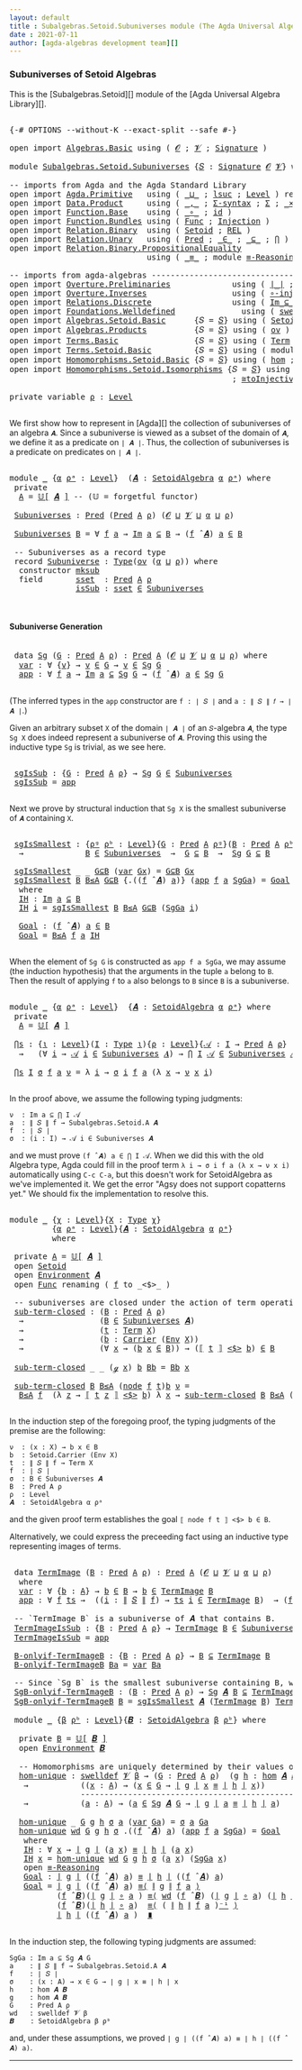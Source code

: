 ```yaml
---
layout: default
title : Subalgebras.Setoid.Subuniverses module (The Agda Universal Algebra Library)
date : 2021-07-11
author: [agda-algebras development team][]
---
```


### Subuniverses of Setoid Algebras

This is the [Subalgebras.Setoid][] module of the [Agda Universal Algebra Library][].

<pre class="Agda">

<a id="308" class="Symbol">{-#</a> <a id="312" class="Keyword">OPTIONS</a> <a id="320" class="Pragma">--without-K</a> <a id="332" class="Pragma">--exact-split</a> <a id="346" class="Pragma">--safe</a> <a id="353" class="Symbol">#-}</a>

<a id="358" class="Keyword">open</a> <a id="363" class="Keyword">import</a> <a id="370" href="Algebras.Basic.html" class="Module">Algebras.Basic</a> <a id="385" class="Keyword">using</a> <a id="391" class="Symbol">(</a> <a id="393" href="Algebras.Basic.html#1210" class="Generalizable">𝓞</a> <a id="395" class="Symbol">;</a> <a id="397" href="Algebras.Basic.html#1212" class="Generalizable">𝓥</a> <a id="399" class="Symbol">;</a> <a id="401" href="Algebras.Basic.html#3576" class="Function">Signature</a> <a id="411" class="Symbol">)</a>

<a id="414" class="Keyword">module</a> <a id="421" href="Subalgebras.Setoid.Subuniverses.html" class="Module">Subalgebras.Setoid.Subuniverses</a> <a id="453" class="Symbol">{</a><a id="454" href="Subalgebras.Setoid.Subuniverses.html#454" class="Bound">𝑆</a> <a id="456" class="Symbol">:</a> <a id="458" href="Algebras.Basic.html#3576" class="Function">Signature</a> <a id="468" href="Algebras.Basic.html#1210" class="Generalizable">𝓞</a> <a id="470" href="Algebras.Basic.html#1212" class="Generalizable">𝓥</a><a id="471" class="Symbol">}</a> <a id="473" class="Keyword">where</a>

<a id="480" class="Comment">-- imports from Agda and the Agda Standard Library</a>
<a id="531" class="Keyword">open</a> <a id="536" class="Keyword">import</a> <a id="543" href="Agda.Primitive.html" class="Module">Agda.Primitive</a>   <a id="560" class="Keyword">using</a> <a id="566" class="Symbol">(</a> <a id="568" href="Agda.Primitive.html#810" class="Primitive Operator">_⊔_</a> <a id="572" class="Symbol">;</a> <a id="574" href="Agda.Primitive.html#780" class="Primitive">lsuc</a> <a id="579" class="Symbol">;</a> <a id="581" href="Agda.Primitive.html#597" class="Postulate">Level</a> <a id="587" class="Symbol">)</a> <a id="589" class="Keyword">renaming</a> <a id="598" class="Symbol">(</a> <a id="600" href="Agda.Primitive.html#326" class="Primitive">Set</a> <a id="604" class="Symbol">to</a> <a id="607" class="Primitive">Type</a> <a id="612" class="Symbol">)</a>
<a id="614" class="Keyword">open</a> <a id="619" class="Keyword">import</a> <a id="626" href="Data.Product.html" class="Module">Data.Product</a>     <a id="643" class="Keyword">using</a> <a id="649" class="Symbol">(</a> <a id="651" href="Agda.Builtin.Sigma.html#236" class="InductiveConstructor Operator">_,_</a> <a id="655" class="Symbol">;</a> <a id="657" href="Data.Product.html#916" class="Function">Σ-syntax</a> <a id="666" class="Symbol">;</a> <a id="668" href="Agda.Builtin.Sigma.html#166" class="Record">Σ</a> <a id="670" class="Symbol">;</a> <a id="672" href="Data.Product.html#1167" class="Function Operator">_×_</a> <a id="676" class="Symbol">)</a>
<a id="678" class="Keyword">open</a> <a id="683" class="Keyword">import</a> <a id="690" href="Function.Base.html" class="Module">Function.Base</a>    <a id="707" class="Keyword">using</a> <a id="713" class="Symbol">(</a> <a id="715" href="Function.Base.html#1031" class="Function Operator">_∘_</a> <a id="719" class="Symbol">;</a> <a id="721" href="Function.Base.html#615" class="Function">id</a> <a id="724" class="Symbol">)</a>
<a id="726" class="Keyword">open</a> <a id="731" class="Keyword">import</a> <a id="738" href="Function.Bundles.html" class="Module">Function.Bundles</a> <a id="755" class="Keyword">using</a> <a id="761" class="Symbol">(</a> <a id="763" href="Function.Bundles.html#1868" class="Record">Func</a> <a id="768" class="Symbol">;</a> <a id="770" href="Function.Bundles.html#2240" class="Record">Injection</a> <a id="780" class="Symbol">)</a>
<a id="782" class="Keyword">open</a> <a id="787" class="Keyword">import</a> <a id="794" href="Relation.Binary.html" class="Module">Relation.Binary</a>  <a id="811" class="Keyword">using</a> <a id="817" class="Symbol">(</a> <a id="819" href="Relation.Binary.Bundles.html#1009" class="Record">Setoid</a> <a id="826" class="Symbol">;</a> <a id="828" href="Relation.Binary.Core.html#766" class="Function">REL</a> <a id="832" class="Symbol">)</a>
<a id="834" class="Keyword">open</a> <a id="839" class="Keyword">import</a> <a id="846" href="Relation.Unary.html" class="Module">Relation.Unary</a>   <a id="863" class="Keyword">using</a> <a id="869" class="Symbol">(</a> <a id="871" href="Relation.Unary.html#1101" class="Function">Pred</a> <a id="876" class="Symbol">;</a> <a id="878" href="Relation.Unary.html#1523" class="Function Operator">_∈_</a> <a id="882" class="Symbol">;</a> <a id="884" href="Relation.Unary.html#1742" class="Function Operator">_⊆_</a> <a id="888" class="Symbol">;</a> <a id="890" href="Relation.Unary.html#4741" class="Function">⋂</a> <a id="892" class="Symbol">)</a>
<a id="894" class="Keyword">open</a> <a id="899" class="Keyword">import</a> <a id="906" href="Relation.Binary.PropositionalEquality.html" class="Module">Relation.Binary.PropositionalEquality</a>
                             <a id="973" class="Keyword">using</a> <a id="979" class="Symbol">(</a> <a id="981" href="Agda.Builtin.Equality.html#151" class="Datatype Operator">_≡_</a> <a id="985" class="Symbol">;</a> <a id="987" class="Keyword">module</a> <a id="994" href="Relation.Binary.PropositionalEquality.Core.html#2708" class="Module">≡-Reasoning</a> <a id="1006" class="Symbol">)</a>

<a id="1009" class="Comment">-- imports from agda-algebras ------------------------------------------------------</a>
<a id="1094" class="Keyword">open</a> <a id="1099" class="Keyword">import</a> <a id="1106" href="Overture.Preliminaries.html" class="Module">Overture.Preliminaries</a>             <a id="1141" class="Keyword">using</a> <a id="1147" class="Symbol">(</a> <a id="1149" href="Overture.Preliminaries.html#4155" class="Function Operator">∣_∣</a> <a id="1153" class="Symbol">;</a> <a id="1155" href="Overture.Preliminaries.html#4193" class="Function Operator">∥_∥</a> <a id="1159" class="Symbol">;</a> <a id="1161" href="Overture.Preliminaries.html#4859" class="Function Operator">_⁻¹</a> <a id="1165" class="Symbol">)</a>
<a id="1167" class="Keyword">open</a> <a id="1172" class="Keyword">import</a> <a id="1179" href="Overture.Inverses.html" class="Module">Overture.Inverses</a>                  <a id="1214" class="Keyword">using</a> <a id="1220" class="Symbol">(</a> <a id="1222" href="Overture.Inverses.html#2677" class="Function">∘-injective</a> <a id="1234" class="Symbol">;</a> <a id="1236" href="Overture.Inverses.html#2331" class="Function">IsInjective</a> <a id="1248" class="Symbol">;</a> <a id="1250" href="Overture.Inverses.html#2604" class="Function">id-is-injective</a> <a id="1266" class="Symbol">)</a>
<a id="1268" class="Keyword">open</a> <a id="1273" class="Keyword">import</a> <a id="1280" href="Relations.Discrete.html" class="Module">Relations.Discrete</a>                 <a id="1315" class="Keyword">using</a> <a id="1321" class="Symbol">(</a> <a id="1323" href="Relations.Discrete.html#1875" class="Function Operator">Im_⊆_</a> <a id="1329" class="Symbol">)</a>
<a id="1331" class="Keyword">open</a> <a id="1336" class="Keyword">import</a> <a id="1343" href="Foundations.Welldefined.html" class="Module">Foundations.Welldefined</a>              <a id="1380" class="Keyword">using</a> <a id="1386" class="Symbol">(</a> <a id="1388" href="Foundations.Welldefined.html#2817" class="Function">swelldef</a> <a id="1397" class="Symbol">)</a>
<a id="1399" class="Keyword">open</a> <a id="1404" class="Keyword">import</a> <a id="1411" href="Algebras.Setoid.Basic.html" class="Module">Algebras.Setoid.Basic</a>      <a id="1438" class="Symbol">{</a><a id="1439" class="Argument">𝑆</a> <a id="1441" class="Symbol">=</a> <a id="1443" href="Subalgebras.Setoid.Subuniverses.html#454" class="Bound">𝑆</a><a id="1444" class="Symbol">}</a> <a id="1446" class="Keyword">using</a> <a id="1452" class="Symbol">(</a> <a id="1454" href="Algebras.Setoid.Basic.html#3113" class="Record">SetoidAlgebra</a> <a id="1468" class="Symbol">;</a> <a id="1470" href="Algebras.Setoid.Basic.html#3525" class="Function Operator">𝕌[_]</a> <a id="1475" class="Symbol">;</a> <a id="1477" href="Algebras.Setoid.Basic.html#4158" class="Function Operator">_̂_</a> <a id="1481" class="Symbol">;</a> <a id="1483" href="Algebras.Setoid.Basic.html#4353" class="Function">Lift-SetoidAlg</a> <a id="1498" class="Symbol">)</a>
<a id="1500" class="Keyword">open</a> <a id="1505" class="Keyword">import</a> <a id="1512" href="Algebras.Products.html" class="Module">Algebras.Products</a>          <a id="1539" class="Symbol">{</a><a id="1540" class="Argument">𝑆</a> <a id="1542" class="Symbol">=</a> <a id="1544" href="Subalgebras.Setoid.Subuniverses.html#454" class="Bound">𝑆</a><a id="1545" class="Symbol">}</a> <a id="1547" class="Keyword">using</a> <a id="1553" class="Symbol">(</a> <a id="1555" href="Algebras.Products.html#2950" class="Function">ov</a> <a id="1558" class="Symbol">)</a>
<a id="1560" class="Keyword">open</a> <a id="1565" class="Keyword">import</a> <a id="1572" href="Terms.Basic.html" class="Module">Terms.Basic</a>                <a id="1599" class="Symbol">{</a><a id="1600" class="Argument">𝑆</a> <a id="1602" class="Symbol">=</a> <a id="1604" href="Subalgebras.Setoid.Subuniverses.html#454" class="Bound">𝑆</a><a id="1605" class="Symbol">}</a> <a id="1607" class="Keyword">using</a> <a id="1613" class="Symbol">(</a> <a id="1615" href="Terms.Basic.html#1823" class="Datatype">Term</a> <a id="1620" class="Symbol">;</a> <a id="1622" href="Terms.Basic.html#1864" class="InductiveConstructor">ℊ</a> <a id="1624" class="Symbol">;</a> <a id="1626" href="Terms.Basic.html#1906" class="InductiveConstructor">node</a> <a id="1631" class="Symbol">)</a>
<a id="1633" class="Keyword">open</a> <a id="1638" class="Keyword">import</a> <a id="1645" href="Terms.Setoid.Basic.html" class="Module">Terms.Setoid.Basic</a>         <a id="1672" class="Symbol">{</a><a id="1673" class="Argument">𝑆</a> <a id="1675" class="Symbol">=</a> <a id="1677" href="Subalgebras.Setoid.Subuniverses.html#454" class="Bound">𝑆</a><a id="1678" class="Symbol">}</a> <a id="1680" class="Keyword">using</a> <a id="1686" class="Symbol">(</a> <a id="1688" class="Keyword">module</a> <a id="1695" href="Terms.Setoid.Basic.html#4304" class="Module">Environment</a> <a id="1707" class="Symbol">)</a>
<a id="1709" class="Keyword">open</a> <a id="1714" class="Keyword">import</a> <a id="1721" href="Homomorphisms.Setoid.Basic.html" class="Module">Homomorphisms.Setoid.Basic</a> <a id="1748" class="Symbol">{</a><a id="1749" class="Argument">𝑆</a> <a id="1751" class="Symbol">=</a> <a id="1753" href="Subalgebras.Setoid.Subuniverses.html#454" class="Bound">𝑆</a><a id="1754" class="Symbol">}</a> <a id="1756" class="Keyword">using</a> <a id="1762" class="Symbol">(</a> <a id="1764" href="Homomorphisms.Setoid.Basic.html#2301" class="Function">hom</a> <a id="1768" class="Symbol">;</a> <a id="1770" href="Homomorphisms.Setoid.Basic.html#3033" class="Function">∘-hom</a> <a id="1776" class="Symbol">)</a>
<a id="1778" class="Keyword">open</a> <a id="1783" class="Keyword">import</a> <a id="1790" href="Homomorphisms.Setoid.Isomorphisms.html" class="Module">Homomorphisms.Setoid.Isomorphisms</a> <a id="1824" class="Symbol">{</a><a id="1825" class="Argument">𝑆</a> <a id="1827" class="Symbol">=</a> <a id="1829" href="Subalgebras.Setoid.Subuniverses.html#454" class="Bound">𝑆</a><a id="1830" class="Symbol">}</a> <a id="1832" class="Keyword">using</a> <a id="1838" class="Symbol">(</a> <a id="1840" href="Homomorphisms.Setoid.Isomorphisms.html#2520" class="Record Operator">_≅_</a> <a id="1844" class="Symbol">;</a>  <a id="1847" href="Homomorphisms.Setoid.Isomorphisms.html#3078" class="Function">≅-sym</a> <a id="1853" class="Symbol">;</a> <a id="1855" href="Homomorphisms.Setoid.Isomorphisms.html#2980" class="Function">≅-refl</a> <a id="1862" class="Symbol">;</a> <a id="1864" href="Homomorphisms.Setoid.Isomorphisms.html#3173" class="Function">≅-trans</a> <a id="1872" class="Symbol">;</a> <a id="1874" href="Homomorphisms.Setoid.Isomorphisms.html#4533" class="Function">Lift-≅</a>
                                               <a id="1928" class="Symbol">;</a> <a id="1930" href="Homomorphisms.Setoid.Isomorphisms.html#3641" class="Function">≅toInjective</a> <a id="1943" class="Symbol">;</a> <a id="1945" href="Homomorphisms.Setoid.Isomorphisms.html#3968" class="Function">≅fromInjective</a> <a id="1960" class="Symbol">)</a>

<a id="1963" class="Keyword">private</a> <a id="1971" class="Keyword">variable</a> <a id="1980" href="Subalgebras.Setoid.Subuniverses.html#1980" class="Generalizable">ρ</a> <a id="1982" class="Symbol">:</a> <a id="1984" href="Agda.Primitive.html#597" class="Postulate">Level</a>

</pre>

We first show how to represent in [Agda][] the collection of subuniverses of an algebra `𝑨`.  Since a subuniverse is viewed as a subset of the domain of `𝑨`, we define it as a predicate on `∣ 𝑨 ∣`.  Thus, the collection of subuniverses is a predicate on predicates on `∣ 𝑨 ∣`.

<pre class="Agda">

<a id="2295" class="Keyword">module</a> <a id="2302" href="Subalgebras.Setoid.Subuniverses.html#2302" class="Module">_</a> <a id="2304" class="Symbol">{</a><a id="2305" href="Subalgebras.Setoid.Subuniverses.html#2305" class="Bound">α</a> <a id="2307" href="Subalgebras.Setoid.Subuniverses.html#2307" class="Bound">ρᵃ</a> <a id="2310" class="Symbol">:</a> <a id="2312" href="Agda.Primitive.html#597" class="Postulate">Level</a><a id="2317" class="Symbol">}</a>  <a id="2320" class="Symbol">(</a><a id="2321" href="Subalgebras.Setoid.Subuniverses.html#2321" class="Bound">𝑨</a> <a id="2323" class="Symbol">:</a> <a id="2325" href="Algebras.Setoid.Basic.html#3113" class="Record">SetoidAlgebra</a> <a id="2339" href="Subalgebras.Setoid.Subuniverses.html#2305" class="Bound">α</a> <a id="2341" href="Subalgebras.Setoid.Subuniverses.html#2307" class="Bound">ρᵃ</a><a id="2343" class="Symbol">)</a> <a id="2345" class="Keyword">where</a>
 <a id="2352" class="Keyword">private</a>
  <a id="2362" href="Subalgebras.Setoid.Subuniverses.html#2362" class="Function">A</a> <a id="2364" class="Symbol">=</a> <a id="2366" href="Algebras.Setoid.Basic.html#3525" class="Function Operator">𝕌[</a> <a id="2369" href="Subalgebras.Setoid.Subuniverses.html#2321" class="Bound">𝑨</a> <a id="2371" href="Algebras.Setoid.Basic.html#3525" class="Function Operator">]</a> <a id="2373" class="Comment">-- (𝕌 = forgetful functor)</a>

 <a id="2402" href="Subalgebras.Setoid.Subuniverses.html#2402" class="Function">Subuniverses</a> <a id="2415" class="Symbol">:</a> <a id="2417" href="Relation.Unary.html#1101" class="Function">Pred</a> <a id="2422" class="Symbol">(</a><a id="2423" href="Relation.Unary.html#1101" class="Function">Pred</a> <a id="2428" href="Subalgebras.Setoid.Subuniverses.html#2362" class="Function">A</a> <a id="2430" href="Subalgebras.Setoid.Subuniverses.html#1980" class="Generalizable">ρ</a><a id="2431" class="Symbol">)</a> <a id="2433" class="Symbol">(</a><a id="2434" href="Subalgebras.Setoid.Subuniverses.html#468" class="Bound">𝓞</a> <a id="2436" href="Agda.Primitive.html#810" class="Primitive Operator">⊔</a> <a id="2438" href="Subalgebras.Setoid.Subuniverses.html#470" class="Bound">𝓥</a> <a id="2440" href="Agda.Primitive.html#810" class="Primitive Operator">⊔</a> <a id="2442" href="Subalgebras.Setoid.Subuniverses.html#2305" class="Bound">α</a> <a id="2444" href="Agda.Primitive.html#810" class="Primitive Operator">⊔</a> <a id="2446" href="Subalgebras.Setoid.Subuniverses.html#1980" class="Generalizable">ρ</a><a id="2447" class="Symbol">)</a>

 <a id="2451" href="Subalgebras.Setoid.Subuniverses.html#2402" class="Function">Subuniverses</a> <a id="2464" href="Subalgebras.Setoid.Subuniverses.html#2464" class="Bound">B</a> <a id="2466" class="Symbol">=</a> <a id="2468" class="Symbol">∀</a> <a id="2470" href="Subalgebras.Setoid.Subuniverses.html#2470" class="Bound">f</a> <a id="2472" href="Subalgebras.Setoid.Subuniverses.html#2472" class="Bound">a</a> <a id="2474" class="Symbol">→</a> <a id="2476" href="Relations.Discrete.html#1875" class="Function Operator">Im</a> <a id="2479" href="Subalgebras.Setoid.Subuniverses.html#2472" class="Bound">a</a> <a id="2481" href="Relations.Discrete.html#1875" class="Function Operator">⊆</a> <a id="2483" href="Subalgebras.Setoid.Subuniverses.html#2464" class="Bound">B</a> <a id="2485" class="Symbol">→</a> <a id="2487" class="Symbol">(</a><a id="2488" href="Subalgebras.Setoid.Subuniverses.html#2470" class="Bound">f</a> <a id="2490" href="Algebras.Setoid.Basic.html#4158" class="Function Operator">̂</a> <a id="2492" href="Subalgebras.Setoid.Subuniverses.html#2321" class="Bound">𝑨</a><a id="2493" class="Symbol">)</a> <a id="2495" href="Subalgebras.Setoid.Subuniverses.html#2472" class="Bound">a</a> <a id="2497" href="Relation.Unary.html#1523" class="Function Operator">∈</a> <a id="2499" href="Subalgebras.Setoid.Subuniverses.html#2464" class="Bound">B</a>

 <a id="2503" class="Comment">-- Subuniverses as a record type</a>
 <a id="2537" class="Keyword">record</a> <a id="2544" href="Subalgebras.Setoid.Subuniverses.html#2544" class="Record">Subuniverse</a> <a id="2556" class="Symbol">:</a> <a id="2558" href="Subalgebras.Setoid.Subuniverses.html#607" class="Primitive">Type</a><a id="2562" class="Symbol">(</a><a id="2563" href="Algebras.Products.html#2950" class="Function">ov</a> <a id="2566" class="Symbol">(</a><a id="2567" href="Subalgebras.Setoid.Subuniverses.html#2305" class="Bound">α</a> <a id="2569" href="Agda.Primitive.html#810" class="Primitive Operator">⊔</a> <a id="2571" href="Subalgebras.Setoid.Subuniverses.html#2571" class="Bound">ρ</a><a id="2572" class="Symbol">))</a> <a id="2575" class="Keyword">where</a>
  <a id="2583" class="Keyword">constructor</a> <a id="2595" href="Subalgebras.Setoid.Subuniverses.html#2595" class="InductiveConstructor">mksub</a>
  <a id="2603" class="Keyword">field</a>       <a id="2615" href="Subalgebras.Setoid.Subuniverses.html#2615" class="Field">sset</a>  <a id="2621" class="Symbol">:</a> <a id="2623" href="Relation.Unary.html#1101" class="Function">Pred</a> <a id="2628" href="Subalgebras.Setoid.Subuniverses.html#2362" class="Function">A</a> <a id="2630" href="Subalgebras.Setoid.Subuniverses.html#2571" class="Bound">ρ</a>
              <a id="2646" href="Subalgebras.Setoid.Subuniverses.html#2646" class="Field">isSub</a> <a id="2652" class="Symbol">:</a> <a id="2654" href="Subalgebras.Setoid.Subuniverses.html#2615" class="Field">sset</a> <a id="2659" href="Relation.Unary.html#1523" class="Function Operator">∈</a> <a id="2661" href="Subalgebras.Setoid.Subuniverses.html#2402" class="Function">Subuniverses</a>


</pre>

#### Subuniverse Generation

<pre class="Agda">

 <a id="2732" class="Keyword">data</a> <a id="2737" href="Subalgebras.Setoid.Subuniverses.html#2737" class="Datatype">Sg</a> <a id="2740" class="Symbol">(</a><a id="2741" href="Subalgebras.Setoid.Subuniverses.html#2741" class="Bound">G</a> <a id="2743" class="Symbol">:</a> <a id="2745" href="Relation.Unary.html#1101" class="Function">Pred</a> <a id="2750" href="Subalgebras.Setoid.Subuniverses.html#2362" class="Function">A</a> <a id="2752" href="Subalgebras.Setoid.Subuniverses.html#1980" class="Generalizable">ρ</a><a id="2753" class="Symbol">)</a> <a id="2755" class="Symbol">:</a> <a id="2757" href="Relation.Unary.html#1101" class="Function">Pred</a> <a id="2762" href="Subalgebras.Setoid.Subuniverses.html#2362" class="Function">A</a> <a id="2764" class="Symbol">(</a><a id="2765" href="Subalgebras.Setoid.Subuniverses.html#468" class="Bound">𝓞</a> <a id="2767" href="Agda.Primitive.html#810" class="Primitive Operator">⊔</a> <a id="2769" href="Subalgebras.Setoid.Subuniverses.html#470" class="Bound">𝓥</a> <a id="2771" href="Agda.Primitive.html#810" class="Primitive Operator">⊔</a> <a id="2773" href="Subalgebras.Setoid.Subuniverses.html#2305" class="Bound">α</a> <a id="2775" href="Agda.Primitive.html#810" class="Primitive Operator">⊔</a> <a id="2777" href="Subalgebras.Setoid.Subuniverses.html#2752" class="Bound">ρ</a><a id="2778" class="Symbol">)</a> <a id="2780" class="Keyword">where</a>
  <a id="2788" href="Subalgebras.Setoid.Subuniverses.html#2788" class="InductiveConstructor">var</a> <a id="2792" class="Symbol">:</a> <a id="2794" class="Symbol">∀</a> <a id="2796" class="Symbol">{</a><a id="2797" href="Subalgebras.Setoid.Subuniverses.html#2797" class="Bound">v</a><a id="2798" class="Symbol">}</a> <a id="2800" class="Symbol">→</a> <a id="2802" href="Subalgebras.Setoid.Subuniverses.html#2797" class="Bound">v</a> <a id="2804" href="Relation.Unary.html#1523" class="Function Operator">∈</a> <a id="2806" href="Subalgebras.Setoid.Subuniverses.html#2741" class="Bound">G</a> <a id="2808" class="Symbol">→</a> <a id="2810" href="Subalgebras.Setoid.Subuniverses.html#2797" class="Bound">v</a> <a id="2812" href="Relation.Unary.html#1523" class="Function Operator">∈</a> <a id="2814" href="Subalgebras.Setoid.Subuniverses.html#2737" class="Datatype">Sg</a> <a id="2817" href="Subalgebras.Setoid.Subuniverses.html#2741" class="Bound">G</a>
  <a id="2821" href="Subalgebras.Setoid.Subuniverses.html#2821" class="InductiveConstructor">app</a> <a id="2825" class="Symbol">:</a> <a id="2827" class="Symbol">∀</a> <a id="2829" href="Subalgebras.Setoid.Subuniverses.html#2829" class="Bound">f</a> <a id="2831" href="Subalgebras.Setoid.Subuniverses.html#2831" class="Bound">a</a> <a id="2833" class="Symbol">→</a> <a id="2835" href="Relations.Discrete.html#1875" class="Function Operator">Im</a> <a id="2838" href="Subalgebras.Setoid.Subuniverses.html#2831" class="Bound">a</a> <a id="2840" href="Relations.Discrete.html#1875" class="Function Operator">⊆</a> <a id="2842" href="Subalgebras.Setoid.Subuniverses.html#2737" class="Datatype">Sg</a> <a id="2845" href="Subalgebras.Setoid.Subuniverses.html#2741" class="Bound">G</a> <a id="2847" class="Symbol">→</a> <a id="2849" class="Symbol">(</a><a id="2850" href="Subalgebras.Setoid.Subuniverses.html#2829" class="Bound">f</a> <a id="2852" href="Algebras.Setoid.Basic.html#4158" class="Function Operator">̂</a> <a id="2854" href="Subalgebras.Setoid.Subuniverses.html#2321" class="Bound">𝑨</a><a id="2855" class="Symbol">)</a> <a id="2857" href="Subalgebras.Setoid.Subuniverses.html#2831" class="Bound">a</a> <a id="2859" href="Relation.Unary.html#1523" class="Function Operator">∈</a> <a id="2861" href="Subalgebras.Setoid.Subuniverses.html#2737" class="Datatype">Sg</a> <a id="2864" href="Subalgebras.Setoid.Subuniverses.html#2741" class="Bound">G</a>

</pre>

(The inferred types in the `app` constructor are `f : ∣ 𝑆 ∣` and `a : ∥ 𝑆 ∥ 𝑓 → ∣ 𝑨 ∣`.)

Given an arbitrary subset `X` of the domain `∣ 𝑨 ∣` of an `𝑆`-algebra `𝑨`, the type `Sg X` does indeed represent a subuniverse of `𝑨`. Proving this using the inductive type `Sg` is trivial, as we see here.

<pre class="Agda">

 <a id="3191" href="Subalgebras.Setoid.Subuniverses.html#3191" class="Function">sgIsSub</a> <a id="3199" class="Symbol">:</a> <a id="3201" class="Symbol">{</a><a id="3202" href="Subalgebras.Setoid.Subuniverses.html#3202" class="Bound">G</a> <a id="3204" class="Symbol">:</a> <a id="3206" href="Relation.Unary.html#1101" class="Function">Pred</a> <a id="3211" href="Subalgebras.Setoid.Subuniverses.html#2362" class="Function">A</a> <a id="3213" href="Subalgebras.Setoid.Subuniverses.html#1980" class="Generalizable">ρ</a><a id="3214" class="Symbol">}</a> <a id="3216" class="Symbol">→</a> <a id="3218" href="Subalgebras.Setoid.Subuniverses.html#2737" class="Datatype">Sg</a> <a id="3221" href="Subalgebras.Setoid.Subuniverses.html#3202" class="Bound">G</a> <a id="3223" href="Relation.Unary.html#1523" class="Function Operator">∈</a> <a id="3225" href="Subalgebras.Setoid.Subuniverses.html#2402" class="Function">Subuniverses</a>
 <a id="3239" href="Subalgebras.Setoid.Subuniverses.html#3191" class="Function">sgIsSub</a> <a id="3247" class="Symbol">=</a> <a id="3249" href="Subalgebras.Setoid.Subuniverses.html#2821" class="InductiveConstructor">app</a>

</pre>

Next we prove by structural induction that `Sg X` is the smallest subuniverse of `𝑨` containing `X`.

<pre class="Agda">

 <a id="3383" href="Subalgebras.Setoid.Subuniverses.html#3383" class="Function">sgIsSmallest</a> <a id="3396" class="Symbol">:</a> <a id="3398" class="Symbol">{</a><a id="3399" href="Subalgebras.Setoid.Subuniverses.html#3399" class="Bound">ρᵍ</a> <a id="3402" href="Subalgebras.Setoid.Subuniverses.html#3402" class="Bound">ρᵇ</a> <a id="3405" class="Symbol">:</a> <a id="3407" href="Agda.Primitive.html#597" class="Postulate">Level</a><a id="3412" class="Symbol">}{</a><a id="3414" href="Subalgebras.Setoid.Subuniverses.html#3414" class="Bound">G</a> <a id="3416" class="Symbol">:</a> <a id="3418" href="Relation.Unary.html#1101" class="Function">Pred</a> <a id="3423" href="Subalgebras.Setoid.Subuniverses.html#2362" class="Function">A</a> <a id="3425" href="Subalgebras.Setoid.Subuniverses.html#3399" class="Bound">ρᵍ</a><a id="3427" class="Symbol">}(</a><a id="3429" href="Subalgebras.Setoid.Subuniverses.html#3429" class="Bound">B</a> <a id="3431" class="Symbol">:</a> <a id="3433" href="Relation.Unary.html#1101" class="Function">Pred</a> <a id="3438" href="Subalgebras.Setoid.Subuniverses.html#2362" class="Function">A</a> <a id="3440" href="Subalgebras.Setoid.Subuniverses.html#3402" class="Bound">ρᵇ</a><a id="3442" class="Symbol">)</a>
  <a id="3446" class="Symbol">→</a>             <a id="3460" href="Subalgebras.Setoid.Subuniverses.html#3429" class="Bound">B</a> <a id="3462" href="Relation.Unary.html#1523" class="Function Operator">∈</a> <a id="3464" href="Subalgebras.Setoid.Subuniverses.html#2402" class="Function">Subuniverses</a>  <a id="3478" class="Symbol">→</a>  <a id="3481" href="Subalgebras.Setoid.Subuniverses.html#3414" class="Bound">G</a> <a id="3483" href="Relation.Unary.html#1742" class="Function Operator">⊆</a> <a id="3485" href="Subalgebras.Setoid.Subuniverses.html#3429" class="Bound">B</a>  <a id="3488" class="Symbol">→</a>  <a id="3491" href="Subalgebras.Setoid.Subuniverses.html#2737" class="Datatype">Sg</a> <a id="3494" href="Subalgebras.Setoid.Subuniverses.html#3414" class="Bound">G</a> <a id="3496" href="Relation.Unary.html#1742" class="Function Operator">⊆</a> <a id="3498" href="Subalgebras.Setoid.Subuniverses.html#3429" class="Bound">B</a>

 <a id="3502" href="Subalgebras.Setoid.Subuniverses.html#3383" class="Function">sgIsSmallest</a> <a id="3515" class="Symbol">_</a> <a id="3517" class="Symbol">_</a> <a id="3519" href="Subalgebras.Setoid.Subuniverses.html#3519" class="Bound">G⊆B</a> <a id="3523" class="Symbol">(</a><a id="3524" href="Subalgebras.Setoid.Subuniverses.html#2788" class="InductiveConstructor">var</a> <a id="3528" href="Subalgebras.Setoid.Subuniverses.html#3528" class="Bound">Gx</a><a id="3530" class="Symbol">)</a> <a id="3532" class="Symbol">=</a> <a id="3534" href="Subalgebras.Setoid.Subuniverses.html#3519" class="Bound">G⊆B</a> <a id="3538" href="Subalgebras.Setoid.Subuniverses.html#3528" class="Bound">Gx</a>
 <a id="3542" href="Subalgebras.Setoid.Subuniverses.html#3383" class="Function">sgIsSmallest</a> <a id="3555" href="Subalgebras.Setoid.Subuniverses.html#3555" class="Bound">B</a> <a id="3557" href="Subalgebras.Setoid.Subuniverses.html#3557" class="Bound">B≤A</a> <a id="3561" href="Subalgebras.Setoid.Subuniverses.html#3561" class="Bound">G⊆B</a> <a id="3565" class="Symbol">{</a><a id="3566" class="DottedPattern Symbol">.((</a><a id="3569" href="Subalgebras.Setoid.Subuniverses.html#3585" class="DottedPattern Bound">f</a> <a id="3571" href="Algebras.Setoid.Basic.html#4158" class="DottedPattern Function Operator">̂</a> <a id="3573" href="Subalgebras.Setoid.Subuniverses.html#2321" class="DottedPattern Bound">𝑨</a><a id="3574" class="DottedPattern Symbol">)</a> <a id="3576" href="Subalgebras.Setoid.Subuniverses.html#3587" class="DottedPattern Bound">a</a><a id="3577" class="DottedPattern Symbol">)</a><a id="3578" class="Symbol">}</a> <a id="3580" class="Symbol">(</a><a id="3581" href="Subalgebras.Setoid.Subuniverses.html#2821" class="InductiveConstructor">app</a> <a id="3585" href="Subalgebras.Setoid.Subuniverses.html#3585" class="Bound">f</a> <a id="3587" href="Subalgebras.Setoid.Subuniverses.html#3587" class="Bound">a</a> <a id="3589" href="Subalgebras.Setoid.Subuniverses.html#3589" class="Bound">SgGa</a><a id="3593" class="Symbol">)</a> <a id="3595" class="Symbol">=</a> <a id="3597" href="Subalgebras.Setoid.Subuniverses.html#3670" class="Function">Goal</a>
  <a id="3604" class="Keyword">where</a>
  <a id="3612" href="Subalgebras.Setoid.Subuniverses.html#3612" class="Function">IH</a> <a id="3615" class="Symbol">:</a> <a id="3617" href="Relations.Discrete.html#1875" class="Function Operator">Im</a> <a id="3620" href="Subalgebras.Setoid.Subuniverses.html#3587" class="Bound">a</a> <a id="3622" href="Relations.Discrete.html#1875" class="Function Operator">⊆</a> <a id="3624" href="Subalgebras.Setoid.Subuniverses.html#3555" class="Bound">B</a>
  <a id="3628" href="Subalgebras.Setoid.Subuniverses.html#3612" class="Function">IH</a> <a id="3631" href="Subalgebras.Setoid.Subuniverses.html#3631" class="Bound">i</a> <a id="3633" class="Symbol">=</a> <a id="3635" href="Subalgebras.Setoid.Subuniverses.html#3383" class="Function">sgIsSmallest</a> <a id="3648" href="Subalgebras.Setoid.Subuniverses.html#3555" class="Bound">B</a> <a id="3650" href="Subalgebras.Setoid.Subuniverses.html#3557" class="Bound">B≤A</a> <a id="3654" href="Subalgebras.Setoid.Subuniverses.html#3561" class="Bound">G⊆B</a> <a id="3658" class="Symbol">(</a><a id="3659" href="Subalgebras.Setoid.Subuniverses.html#3589" class="Bound">SgGa</a> <a id="3664" href="Subalgebras.Setoid.Subuniverses.html#3631" class="Bound">i</a><a id="3665" class="Symbol">)</a>

  <a id="3670" href="Subalgebras.Setoid.Subuniverses.html#3670" class="Function">Goal</a> <a id="3675" class="Symbol">:</a> <a id="3677" class="Symbol">(</a><a id="3678" href="Subalgebras.Setoid.Subuniverses.html#3585" class="Bound">f</a> <a id="3680" href="Algebras.Setoid.Basic.html#4158" class="Function Operator">̂</a> <a id="3682" href="Subalgebras.Setoid.Subuniverses.html#2321" class="Bound">𝑨</a><a id="3683" class="Symbol">)</a> <a id="3685" href="Subalgebras.Setoid.Subuniverses.html#3587" class="Bound">a</a> <a id="3687" href="Relation.Unary.html#1523" class="Function Operator">∈</a> <a id="3689" href="Subalgebras.Setoid.Subuniverses.html#3555" class="Bound">B</a>
  <a id="3693" href="Subalgebras.Setoid.Subuniverses.html#3670" class="Function">Goal</a> <a id="3698" class="Symbol">=</a> <a id="3700" href="Subalgebras.Setoid.Subuniverses.html#3557" class="Bound">B≤A</a> <a id="3704" href="Subalgebras.Setoid.Subuniverses.html#3585" class="Bound">f</a> <a id="3706" href="Subalgebras.Setoid.Subuniverses.html#3587" class="Bound">a</a> <a id="3708" href="Subalgebras.Setoid.Subuniverses.html#3612" class="Function">IH</a>

</pre>

When the element of `Sg G` is constructed as `app f a SgGa`, we may assume (the induction hypothesis) that the arguments in the tuple `a` belong to `B`. Then the result of applying `f` to `a` also belongs to `B` since `B` is a subuniverse.


<pre class="Agda">

<a id="3980" class="Keyword">module</a> <a id="3987" href="Subalgebras.Setoid.Subuniverses.html#3987" class="Module">_</a> <a id="3989" class="Symbol">{</a><a id="3990" href="Subalgebras.Setoid.Subuniverses.html#3990" class="Bound">α</a> <a id="3992" href="Subalgebras.Setoid.Subuniverses.html#3992" class="Bound">ρᵃ</a> <a id="3995" class="Symbol">:</a> <a id="3997" href="Agda.Primitive.html#597" class="Postulate">Level</a><a id="4002" class="Symbol">}</a>  <a id="4005" class="Symbol">{</a><a id="4006" href="Subalgebras.Setoid.Subuniverses.html#4006" class="Bound">𝑨</a> <a id="4008" class="Symbol">:</a> <a id="4010" href="Algebras.Setoid.Basic.html#3113" class="Record">SetoidAlgebra</a> <a id="4024" href="Subalgebras.Setoid.Subuniverses.html#3990" class="Bound">α</a> <a id="4026" href="Subalgebras.Setoid.Subuniverses.html#3992" class="Bound">ρᵃ</a><a id="4028" class="Symbol">}</a> <a id="4030" class="Keyword">where</a>
 <a id="4037" class="Keyword">private</a>
  <a id="4047" href="Subalgebras.Setoid.Subuniverses.html#4047" class="Function">A</a> <a id="4049" class="Symbol">=</a> <a id="4051" href="Algebras.Setoid.Basic.html#3525" class="Function Operator">𝕌[</a> <a id="4054" href="Subalgebras.Setoid.Subuniverses.html#4006" class="Bound">𝑨</a> <a id="4056" href="Algebras.Setoid.Basic.html#3525" class="Function Operator">]</a>

 <a id="4060" href="Subalgebras.Setoid.Subuniverses.html#4060" class="Function">⋂s</a> <a id="4063" class="Symbol">:</a> <a id="4065" class="Symbol">{</a><a id="4066" href="Subalgebras.Setoid.Subuniverses.html#4066" class="Bound">ι</a> <a id="4068" class="Symbol">:</a> <a id="4070" href="Agda.Primitive.html#597" class="Postulate">Level</a><a id="4075" class="Symbol">}(</a><a id="4077" href="Subalgebras.Setoid.Subuniverses.html#4077" class="Bound">I</a> <a id="4079" class="Symbol">:</a> <a id="4081" href="Subalgebras.Setoid.Subuniverses.html#607" class="Primitive">Type</a> <a id="4086" href="Subalgebras.Setoid.Subuniverses.html#4066" class="Bound">ι</a><a id="4087" class="Symbol">){</a><a id="4089" href="Subalgebras.Setoid.Subuniverses.html#4089" class="Bound">ρ</a> <a id="4091" class="Symbol">:</a> <a id="4093" href="Agda.Primitive.html#597" class="Postulate">Level</a><a id="4098" class="Symbol">}{</a><a id="4100" href="Subalgebras.Setoid.Subuniverses.html#4100" class="Bound">𝒜</a> <a id="4102" class="Symbol">:</a> <a id="4104" href="Subalgebras.Setoid.Subuniverses.html#4077" class="Bound">I</a> <a id="4106" class="Symbol">→</a> <a id="4108" href="Relation.Unary.html#1101" class="Function">Pred</a> <a id="4113" href="Subalgebras.Setoid.Subuniverses.html#4047" class="Function">A</a> <a id="4115" href="Subalgebras.Setoid.Subuniverses.html#4089" class="Bound">ρ</a><a id="4116" class="Symbol">}</a>
  <a id="4120" class="Symbol">→</a>   <a id="4124" class="Symbol">(∀</a> <a id="4127" href="Subalgebras.Setoid.Subuniverses.html#4127" class="Bound">i</a> <a id="4129" class="Symbol">→</a> <a id="4131" href="Subalgebras.Setoid.Subuniverses.html#4100" class="Bound">𝒜</a> <a id="4133" href="Subalgebras.Setoid.Subuniverses.html#4127" class="Bound">i</a> <a id="4135" href="Relation.Unary.html#1523" class="Function Operator">∈</a> <a id="4137" href="Subalgebras.Setoid.Subuniverses.html#2402" class="Function">Subuniverses</a> <a id="4150" href="Subalgebras.Setoid.Subuniverses.html#4006" class="Bound">𝑨</a><a id="4151" class="Symbol">)</a> <a id="4153" class="Symbol">→</a> <a id="4155" href="Relation.Unary.html#4741" class="Function">⋂</a> <a id="4157" href="Subalgebras.Setoid.Subuniverses.html#4077" class="Bound">I</a> <a id="4159" href="Subalgebras.Setoid.Subuniverses.html#4100" class="Bound">𝒜</a> <a id="4161" href="Relation.Unary.html#1523" class="Function Operator">∈</a> <a id="4163" href="Subalgebras.Setoid.Subuniverses.html#2402" class="Function">Subuniverses</a> <a id="4176" href="Subalgebras.Setoid.Subuniverses.html#4006" class="Bound">𝑨</a>

 <a id="4180" href="Subalgebras.Setoid.Subuniverses.html#4060" class="Function">⋂s</a> <a id="4183" href="Subalgebras.Setoid.Subuniverses.html#4183" class="Bound">I</a> <a id="4185" href="Subalgebras.Setoid.Subuniverses.html#4185" class="Bound">σ</a> <a id="4187" href="Subalgebras.Setoid.Subuniverses.html#4187" class="Bound">f</a> <a id="4189" href="Subalgebras.Setoid.Subuniverses.html#4189" class="Bound">a</a> <a id="4191" href="Subalgebras.Setoid.Subuniverses.html#4191" class="Bound">ν</a> <a id="4193" class="Symbol">=</a> <a id="4195" class="Symbol">λ</a> <a id="4197" href="Subalgebras.Setoid.Subuniverses.html#4197" class="Bound">i</a> <a id="4199" class="Symbol">→</a> <a id="4201" href="Subalgebras.Setoid.Subuniverses.html#4185" class="Bound">σ</a> <a id="4203" href="Subalgebras.Setoid.Subuniverses.html#4197" class="Bound">i</a> <a id="4205" href="Subalgebras.Setoid.Subuniverses.html#4187" class="Bound">f</a> <a id="4207" href="Subalgebras.Setoid.Subuniverses.html#4189" class="Bound">a</a> <a id="4209" class="Symbol">(λ</a> <a id="4212" href="Subalgebras.Setoid.Subuniverses.html#4212" class="Bound">x</a> <a id="4214" class="Symbol">→</a> <a id="4216" href="Subalgebras.Setoid.Subuniverses.html#4191" class="Bound">ν</a> <a id="4218" href="Subalgebras.Setoid.Subuniverses.html#4212" class="Bound">x</a> <a id="4220" href="Subalgebras.Setoid.Subuniverses.html#4197" class="Bound">i</a><a id="4221" class="Symbol">)</a>

</pre>

In the proof above, we assume the following typing judgments:

```
ν  : Im a ⊆ ⋂ I 𝒜
a  : ∥ 𝑆 ∥ f → Subalgebras.Setoid.A 𝑨
f  : ∣ 𝑆 ∣
σ  : (i : I) → 𝒜 i ∈ Subuniverses 𝑨
```
and we must prove `(f ̂ 𝑨) a ∈ ⋂ I 𝒜`.  When we did this with the old
Algebra type, Agda could fill in the proof term `λ i → σ i f a (λ x → ν x i)`
automatically using `C-c C-a`, but this doesn't work for SetoidAlgebra
as we've implemented it.  We get the error "Agsy does not support copatterns
yet."  We should fix the implementation to resolve this.

<pre class="Agda">

<a id="4778" class="Keyword">module</a> <a id="4785" href="Subalgebras.Setoid.Subuniverses.html#4785" class="Module">_</a> <a id="4787" class="Symbol">{</a><a id="4788" href="Subalgebras.Setoid.Subuniverses.html#4788" class="Bound">χ</a> <a id="4790" class="Symbol">:</a> <a id="4792" href="Agda.Primitive.html#597" class="Postulate">Level</a><a id="4797" class="Symbol">}{</a><a id="4799" href="Subalgebras.Setoid.Subuniverses.html#4799" class="Bound">X</a> <a id="4801" class="Symbol">:</a> <a id="4803" href="Subalgebras.Setoid.Subuniverses.html#607" class="Primitive">Type</a> <a id="4808" href="Subalgebras.Setoid.Subuniverses.html#4788" class="Bound">χ</a><a id="4809" class="Symbol">}</a>
         <a id="4820" class="Symbol">{</a><a id="4821" href="Subalgebras.Setoid.Subuniverses.html#4821" class="Bound">α</a> <a id="4823" href="Subalgebras.Setoid.Subuniverses.html#4823" class="Bound">ρᵃ</a> <a id="4826" class="Symbol">:</a> <a id="4828" href="Agda.Primitive.html#597" class="Postulate">Level</a><a id="4833" class="Symbol">}{</a><a id="4835" href="Subalgebras.Setoid.Subuniverses.html#4835" class="Bound">𝑨</a> <a id="4837" class="Symbol">:</a> <a id="4839" href="Algebras.Setoid.Basic.html#3113" class="Record">SetoidAlgebra</a> <a id="4853" href="Subalgebras.Setoid.Subuniverses.html#4821" class="Bound">α</a> <a id="4855" href="Subalgebras.Setoid.Subuniverses.html#4823" class="Bound">ρᵃ</a><a id="4857" class="Symbol">}</a>
         <a id="4868" class="Keyword">where</a>

 <a id="4876" class="Keyword">private</a> <a id="4884" href="Subalgebras.Setoid.Subuniverses.html#4884" class="Function">A</a> <a id="4886" class="Symbol">=</a> <a id="4888" href="Algebras.Setoid.Basic.html#3525" class="Function Operator">𝕌[</a> <a id="4891" href="Subalgebras.Setoid.Subuniverses.html#4835" class="Bound">𝑨</a> <a id="4893" href="Algebras.Setoid.Basic.html#3525" class="Function Operator">]</a>
 <a id="4896" class="Keyword">open</a> <a id="4901" href="Relation.Binary.Bundles.html#1009" class="Module">Setoid</a>
 <a id="4909" class="Keyword">open</a> <a id="4914" href="Terms.Setoid.Basic.html#4304" class="Module">Environment</a> <a id="4926" href="Subalgebras.Setoid.Subuniverses.html#4835" class="Bound">𝑨</a>
 <a id="4929" class="Keyword">open</a> <a id="4934" href="Function.Bundles.html#1868" class="Module">Func</a> <a id="4939" class="Keyword">renaming</a> <a id="4948" class="Symbol">(</a> <a id="4950" href="Function.Bundles.html#1919" class="Field">f</a> <a id="4952" class="Symbol">to</a> <a id="4955" class="Field">_&lt;$&gt;_</a> <a id="4961" class="Symbol">)</a>

 <a id="4965" class="Comment">-- subuniverses are closed under the action of term operations</a>
 <a id="5029" href="Subalgebras.Setoid.Subuniverses.html#5029" class="Function">sub-term-closed</a> <a id="5045" class="Symbol">:</a> <a id="5047" class="Symbol">(</a><a id="5048" href="Subalgebras.Setoid.Subuniverses.html#5048" class="Bound">B</a> <a id="5050" class="Symbol">:</a> <a id="5052" href="Relation.Unary.html#1101" class="Function">Pred</a> <a id="5057" href="Subalgebras.Setoid.Subuniverses.html#4884" class="Function">A</a> <a id="5059" href="Subalgebras.Setoid.Subuniverses.html#1980" class="Generalizable">ρ</a><a id="5060" class="Symbol">)</a>
  <a id="5064" class="Symbol">→</a>                <a id="5081" class="Symbol">(</a><a id="5082" href="Subalgebras.Setoid.Subuniverses.html#5048" class="Bound">B</a> <a id="5084" href="Relation.Unary.html#1523" class="Function Operator">∈</a> <a id="5086" href="Subalgebras.Setoid.Subuniverses.html#2402" class="Function">Subuniverses</a> <a id="5099" href="Subalgebras.Setoid.Subuniverses.html#4835" class="Bound">𝑨</a><a id="5100" class="Symbol">)</a>
  <a id="5104" class="Symbol">→</a>                <a id="5121" class="Symbol">(</a><a id="5122" href="Subalgebras.Setoid.Subuniverses.html#5122" class="Bound">t</a> <a id="5124" class="Symbol">:</a> <a id="5126" href="Terms.Basic.html#1823" class="Datatype">Term</a> <a id="5131" href="Subalgebras.Setoid.Subuniverses.html#4799" class="Bound">X</a><a id="5132" class="Symbol">)</a>
  <a id="5136" class="Symbol">→</a>                <a id="5153" class="Symbol">(</a><a id="5154" href="Subalgebras.Setoid.Subuniverses.html#5154" class="Bound">b</a> <a id="5156" class="Symbol">:</a> <a id="5158" href="Relation.Binary.Bundles.html#1072" class="Field">Carrier</a> <a id="5166" class="Symbol">(</a><a id="5167" href="Terms.Setoid.Basic.html#4767" class="Function">Env</a> <a id="5171" href="Subalgebras.Setoid.Subuniverses.html#4799" class="Bound">X</a><a id="5172" class="Symbol">))</a>
  <a id="5177" class="Symbol">→</a>                <a id="5194" class="Symbol">(∀</a> <a id="5197" href="Subalgebras.Setoid.Subuniverses.html#5197" class="Bound">x</a> <a id="5199" class="Symbol">→</a> <a id="5201" class="Symbol">(</a><a id="5202" href="Subalgebras.Setoid.Subuniverses.html#5154" class="Bound">b</a> <a id="5204" href="Subalgebras.Setoid.Subuniverses.html#5197" class="Bound">x</a> <a id="5206" href="Relation.Unary.html#1523" class="Function Operator">∈</a> <a id="5208" href="Subalgebras.Setoid.Subuniverses.html#5048" class="Bound">B</a><a id="5209" class="Symbol">))</a> <a id="5212" class="Symbol">→</a> <a id="5214" class="Symbol">(</a><a id="5215" href="Terms.Setoid.Basic.html#5358" class="Function Operator">⟦</a> <a id="5217" href="Subalgebras.Setoid.Subuniverses.html#5122" class="Bound">t</a> <a id="5219" href="Terms.Setoid.Basic.html#5358" class="Function Operator">⟧</a> <a id="5221" href="Subalgebras.Setoid.Subuniverses.html#4955" class="Field Operator">&lt;$&gt;</a> <a id="5225" href="Subalgebras.Setoid.Subuniverses.html#5154" class="Bound">b</a><a id="5226" class="Symbol">)</a> <a id="5228" href="Relation.Unary.html#1523" class="Function Operator">∈</a> <a id="5230" href="Subalgebras.Setoid.Subuniverses.html#5048" class="Bound">B</a>

 <a id="5234" href="Subalgebras.Setoid.Subuniverses.html#5029" class="Function">sub-term-closed</a> <a id="5250" class="Symbol">_</a> <a id="5252" class="Symbol">_</a> <a id="5254" class="Symbol">(</a><a id="5255" href="Terms.Basic.html#1864" class="InductiveConstructor">ℊ</a> <a id="5257" href="Subalgebras.Setoid.Subuniverses.html#5257" class="Bound">x</a><a id="5258" class="Symbol">)</a> <a id="5260" href="Subalgebras.Setoid.Subuniverses.html#5260" class="Bound">b</a> <a id="5262" href="Subalgebras.Setoid.Subuniverses.html#5262" class="Bound">Bb</a> <a id="5265" class="Symbol">=</a> <a id="5267" href="Subalgebras.Setoid.Subuniverses.html#5262" class="Bound">Bb</a> <a id="5270" href="Subalgebras.Setoid.Subuniverses.html#5257" class="Bound">x</a>

 <a id="5274" href="Subalgebras.Setoid.Subuniverses.html#5029" class="Function">sub-term-closed</a> <a id="5290" href="Subalgebras.Setoid.Subuniverses.html#5290" class="Bound">B</a> <a id="5292" href="Subalgebras.Setoid.Subuniverses.html#5292" class="Bound">B≤A</a> <a id="5296" class="Symbol">(</a><a id="5297" href="Terms.Basic.html#1906" class="InductiveConstructor">node</a> <a id="5302" href="Subalgebras.Setoid.Subuniverses.html#5302" class="Bound">f</a> <a id="5304" href="Subalgebras.Setoid.Subuniverses.html#5304" class="Bound">t</a><a id="5305" class="Symbol">)</a><a id="5306" href="Subalgebras.Setoid.Subuniverses.html#5306" class="Bound">b</a> <a id="5308" href="Subalgebras.Setoid.Subuniverses.html#5308" class="Bound">ν</a> <a id="5310" class="Symbol">=</a>
  <a id="5314" href="Subalgebras.Setoid.Subuniverses.html#5292" class="Bound">B≤A</a> <a id="5318" href="Subalgebras.Setoid.Subuniverses.html#5302" class="Bound">f</a>  <a id="5321" class="Symbol">(λ</a> <a id="5324" href="Subalgebras.Setoid.Subuniverses.html#5324" class="Bound">z</a> <a id="5326" class="Symbol">→</a> <a id="5328" href="Terms.Setoid.Basic.html#5358" class="Function Operator">⟦</a> <a id="5330" href="Subalgebras.Setoid.Subuniverses.html#5304" class="Bound">t</a> <a id="5332" href="Subalgebras.Setoid.Subuniverses.html#5324" class="Bound">z</a> <a id="5334" href="Terms.Setoid.Basic.html#5358" class="Function Operator">⟧</a> <a id="5336" href="Subalgebras.Setoid.Subuniverses.html#4955" class="Field Operator">&lt;$&gt;</a> <a id="5340" href="Subalgebras.Setoid.Subuniverses.html#5306" class="Bound">b</a><a id="5341" class="Symbol">)</a> <a id="5343" class="Symbol">λ</a> <a id="5345" href="Subalgebras.Setoid.Subuniverses.html#5345" class="Bound">x</a> <a id="5347" class="Symbol">→</a> <a id="5349" href="Subalgebras.Setoid.Subuniverses.html#5029" class="Function">sub-term-closed</a> <a id="5365" href="Subalgebras.Setoid.Subuniverses.html#5290" class="Bound">B</a> <a id="5367" href="Subalgebras.Setoid.Subuniverses.html#5292" class="Bound">B≤A</a> <a id="5371" class="Symbol">(</a><a id="5372" href="Subalgebras.Setoid.Subuniverses.html#5304" class="Bound">t</a> <a id="5374" href="Subalgebras.Setoid.Subuniverses.html#5345" class="Bound">x</a><a id="5375" class="Symbol">)</a> <a id="5377" href="Subalgebras.Setoid.Subuniverses.html#5306" class="Bound">b</a> <a id="5379" href="Subalgebras.Setoid.Subuniverses.html#5308" class="Bound">ν</a>

</pre>

In the induction step of the foregoing proof, the typing judgments of the premise are the following:

```
ν  : (x : X) → b x ∈ B
b  : Setoid.Carrier (Env X)
t  : ∥ 𝑆 ∥ f → Term X
f  : ∣ 𝑆 ∣
σ  : B ∈ Subuniverses 𝑨
B  : Pred A ρ
ρ  : Level
𝑨  : SetoidAlgebra α ρᵃ
```
and the given proof term establishes the goal `⟦ node f t ⟧ <$> b ∈ B`.

Alternatively, we could express the preceeding fact using an inductive type representing images of terms.

<pre class="Agda">

 <a id="5856" class="Keyword">data</a> <a id="5861" href="Subalgebras.Setoid.Subuniverses.html#5861" class="Datatype">TermImage</a> <a id="5871" class="Symbol">(</a><a id="5872" href="Subalgebras.Setoid.Subuniverses.html#5872" class="Bound">B</a> <a id="5874" class="Symbol">:</a> <a id="5876" href="Relation.Unary.html#1101" class="Function">Pred</a> <a id="5881" href="Subalgebras.Setoid.Subuniverses.html#4884" class="Function">A</a> <a id="5883" href="Subalgebras.Setoid.Subuniverses.html#1980" class="Generalizable">ρ</a><a id="5884" class="Symbol">)</a> <a id="5886" class="Symbol">:</a> <a id="5888" href="Relation.Unary.html#1101" class="Function">Pred</a> <a id="5893" href="Subalgebras.Setoid.Subuniverses.html#4884" class="Function">A</a> <a id="5895" class="Symbol">(</a><a id="5896" href="Subalgebras.Setoid.Subuniverses.html#468" class="Bound">𝓞</a> <a id="5898" href="Agda.Primitive.html#810" class="Primitive Operator">⊔</a> <a id="5900" href="Subalgebras.Setoid.Subuniverses.html#470" class="Bound">𝓥</a> <a id="5902" href="Agda.Primitive.html#810" class="Primitive Operator">⊔</a> <a id="5904" href="Subalgebras.Setoid.Subuniverses.html#4821" class="Bound">α</a> <a id="5906" href="Agda.Primitive.html#810" class="Primitive Operator">⊔</a> <a id="5908" href="Subalgebras.Setoid.Subuniverses.html#5883" class="Bound">ρ</a><a id="5909" class="Symbol">)</a>
  <a id="5913" class="Keyword">where</a>
  <a id="5921" href="Subalgebras.Setoid.Subuniverses.html#5921" class="InductiveConstructor">var</a> <a id="5925" class="Symbol">:</a> <a id="5927" class="Symbol">∀</a> <a id="5929" class="Symbol">{</a><a id="5930" href="Subalgebras.Setoid.Subuniverses.html#5930" class="Bound">b</a> <a id="5932" class="Symbol">:</a> <a id="5934" href="Subalgebras.Setoid.Subuniverses.html#4884" class="Function">A</a><a id="5935" class="Symbol">}</a> <a id="5937" class="Symbol">→</a> <a id="5939" href="Subalgebras.Setoid.Subuniverses.html#5930" class="Bound">b</a> <a id="5941" href="Relation.Unary.html#1523" class="Function Operator">∈</a> <a id="5943" href="Subalgebras.Setoid.Subuniverses.html#5872" class="Bound">B</a> <a id="5945" class="Symbol">→</a> <a id="5947" href="Subalgebras.Setoid.Subuniverses.html#5930" class="Bound">b</a> <a id="5949" href="Relation.Unary.html#1523" class="Function Operator">∈</a> <a id="5951" href="Subalgebras.Setoid.Subuniverses.html#5861" class="Datatype">TermImage</a> <a id="5961" href="Subalgebras.Setoid.Subuniverses.html#5872" class="Bound">B</a>
  <a id="5965" href="Subalgebras.Setoid.Subuniverses.html#5965" class="InductiveConstructor">app</a> <a id="5969" class="Symbol">:</a> <a id="5971" class="Symbol">∀</a> <a id="5973" href="Subalgebras.Setoid.Subuniverses.html#5973" class="Bound">f</a> <a id="5975" href="Subalgebras.Setoid.Subuniverses.html#5975" class="Bound">ts</a> <a id="5978" class="Symbol">→</a>  <a id="5981" class="Symbol">((</a><a id="5983" href="Subalgebras.Setoid.Subuniverses.html#5983" class="Bound">i</a> <a id="5985" class="Symbol">:</a> <a id="5987" href="Overture.Preliminaries.html#4193" class="Function Operator">∥</a> <a id="5989" href="Subalgebras.Setoid.Subuniverses.html#454" class="Bound">𝑆</a> <a id="5991" href="Overture.Preliminaries.html#4193" class="Function Operator">∥</a> <a id="5993" href="Subalgebras.Setoid.Subuniverses.html#5973" class="Bound">f</a><a id="5994" class="Symbol">)</a> <a id="5996" class="Symbol">→</a> <a id="5998" href="Subalgebras.Setoid.Subuniverses.html#5975" class="Bound">ts</a> <a id="6001" href="Subalgebras.Setoid.Subuniverses.html#5983" class="Bound">i</a> <a id="6003" href="Relation.Unary.html#1523" class="Function Operator">∈</a> <a id="6005" href="Subalgebras.Setoid.Subuniverses.html#5861" class="Datatype">TermImage</a> <a id="6015" href="Subalgebras.Setoid.Subuniverses.html#5872" class="Bound">B</a><a id="6016" class="Symbol">)</a>  <a id="6019" class="Symbol">→</a> <a id="6021" class="Symbol">(</a><a id="6022" href="Subalgebras.Setoid.Subuniverses.html#5973" class="Bound">f</a> <a id="6024" href="Algebras.Setoid.Basic.html#4158" class="Function Operator">̂</a> <a id="6026" href="Subalgebras.Setoid.Subuniverses.html#4835" class="Bound">𝑨</a><a id="6027" class="Symbol">)</a> <a id="6029" href="Subalgebras.Setoid.Subuniverses.html#5975" class="Bound">ts</a> <a id="6032" href="Relation.Unary.html#1523" class="Function Operator">∈</a> <a id="6034" href="Subalgebras.Setoid.Subuniverses.html#5861" class="Datatype">TermImage</a> <a id="6044" href="Subalgebras.Setoid.Subuniverses.html#5872" class="Bound">B</a>

 <a id="6048" class="Comment">-- `TermImage B` is a subuniverse of 𝑨 that contains B.</a>
 <a id="6105" href="Subalgebras.Setoid.Subuniverses.html#6105" class="Function">TermImageIsSub</a> <a id="6120" class="Symbol">:</a> <a id="6122" class="Symbol">{</a><a id="6123" href="Subalgebras.Setoid.Subuniverses.html#6123" class="Bound">B</a> <a id="6125" class="Symbol">:</a> <a id="6127" href="Relation.Unary.html#1101" class="Function">Pred</a> <a id="6132" href="Subalgebras.Setoid.Subuniverses.html#4884" class="Function">A</a> <a id="6134" href="Subalgebras.Setoid.Subuniverses.html#1980" class="Generalizable">ρ</a><a id="6135" class="Symbol">}</a> <a id="6137" class="Symbol">→</a> <a id="6139" href="Subalgebras.Setoid.Subuniverses.html#5861" class="Datatype">TermImage</a> <a id="6149" href="Subalgebras.Setoid.Subuniverses.html#6123" class="Bound">B</a> <a id="6151" href="Relation.Unary.html#1523" class="Function Operator">∈</a> <a id="6153" href="Subalgebras.Setoid.Subuniverses.html#2402" class="Function">Subuniverses</a> <a id="6166" href="Subalgebras.Setoid.Subuniverses.html#4835" class="Bound">𝑨</a>
 <a id="6169" href="Subalgebras.Setoid.Subuniverses.html#6105" class="Function">TermImageIsSub</a> <a id="6184" class="Symbol">=</a> <a id="6186" href="Subalgebras.Setoid.Subuniverses.html#5965" class="InductiveConstructor">app</a>

 <a id="6192" href="Subalgebras.Setoid.Subuniverses.html#6192" class="Function">B-onlyif-TermImageB</a> <a id="6212" class="Symbol">:</a> <a id="6214" class="Symbol">{</a><a id="6215" href="Subalgebras.Setoid.Subuniverses.html#6215" class="Bound">B</a> <a id="6217" class="Symbol">:</a> <a id="6219" href="Relation.Unary.html#1101" class="Function">Pred</a> <a id="6224" href="Subalgebras.Setoid.Subuniverses.html#4884" class="Function">A</a> <a id="6226" href="Subalgebras.Setoid.Subuniverses.html#1980" class="Generalizable">ρ</a><a id="6227" class="Symbol">}</a> <a id="6229" class="Symbol">→</a> <a id="6231" href="Subalgebras.Setoid.Subuniverses.html#6215" class="Bound">B</a> <a id="6233" href="Relation.Unary.html#1742" class="Function Operator">⊆</a> <a id="6235" href="Subalgebras.Setoid.Subuniverses.html#5861" class="Datatype">TermImage</a> <a id="6245" href="Subalgebras.Setoid.Subuniverses.html#6215" class="Bound">B</a>
 <a id="6248" href="Subalgebras.Setoid.Subuniverses.html#6192" class="Function">B-onlyif-TermImageB</a> <a id="6268" href="Subalgebras.Setoid.Subuniverses.html#6268" class="Bound">Ba</a> <a id="6271" class="Symbol">=</a> <a id="6273" href="Subalgebras.Setoid.Subuniverses.html#5921" class="InductiveConstructor">var</a> <a id="6277" href="Subalgebras.Setoid.Subuniverses.html#6268" class="Bound">Ba</a>

 <a id="6282" class="Comment">-- Since `Sg B` is the smallest subuniverse containing B, we obtain the following inclusion.</a>
 <a id="6376" href="Subalgebras.Setoid.Subuniverses.html#6376" class="Function">SgB-onlyif-TermImageB</a> <a id="6398" class="Symbol">:</a> <a id="6400" class="Symbol">(</a><a id="6401" href="Subalgebras.Setoid.Subuniverses.html#6401" class="Bound">B</a> <a id="6403" class="Symbol">:</a> <a id="6405" href="Relation.Unary.html#1101" class="Function">Pred</a> <a id="6410" href="Subalgebras.Setoid.Subuniverses.html#4884" class="Function">A</a> <a id="6412" href="Subalgebras.Setoid.Subuniverses.html#1980" class="Generalizable">ρ</a><a id="6413" class="Symbol">)</a> <a id="6415" class="Symbol">→</a> <a id="6417" href="Subalgebras.Setoid.Subuniverses.html#2737" class="Datatype">Sg</a> <a id="6420" href="Subalgebras.Setoid.Subuniverses.html#4835" class="Bound">𝑨</a> <a id="6422" href="Subalgebras.Setoid.Subuniverses.html#6401" class="Bound">B</a> <a id="6424" href="Relation.Unary.html#1742" class="Function Operator">⊆</a> <a id="6426" href="Subalgebras.Setoid.Subuniverses.html#5861" class="Datatype">TermImage</a> <a id="6436" href="Subalgebras.Setoid.Subuniverses.html#6401" class="Bound">B</a>
 <a id="6439" href="Subalgebras.Setoid.Subuniverses.html#6376" class="Function">SgB-onlyif-TermImageB</a> <a id="6461" href="Subalgebras.Setoid.Subuniverses.html#6461" class="Bound">B</a> <a id="6463" class="Symbol">=</a> <a id="6465" href="Subalgebras.Setoid.Subuniverses.html#3383" class="Function">sgIsSmallest</a> <a id="6478" href="Subalgebras.Setoid.Subuniverses.html#4835" class="Bound">𝑨</a> <a id="6480" class="Symbol">(</a><a id="6481" href="Subalgebras.Setoid.Subuniverses.html#5861" class="Datatype">TermImage</a> <a id="6491" href="Subalgebras.Setoid.Subuniverses.html#6461" class="Bound">B</a><a id="6492" class="Symbol">)</a> <a id="6494" href="Subalgebras.Setoid.Subuniverses.html#6105" class="Function">TermImageIsSub</a> <a id="6509" href="Subalgebras.Setoid.Subuniverses.html#6192" class="Function">B-onlyif-TermImageB</a>

 <a id="6531" class="Keyword">module</a> <a id="6538" href="Subalgebras.Setoid.Subuniverses.html#6538" class="Module">_</a> <a id="6540" class="Symbol">{</a><a id="6541" href="Subalgebras.Setoid.Subuniverses.html#6541" class="Bound">β</a> <a id="6543" href="Subalgebras.Setoid.Subuniverses.html#6543" class="Bound">ρᵇ</a> <a id="6546" class="Symbol">:</a> <a id="6548" href="Agda.Primitive.html#597" class="Postulate">Level</a><a id="6553" class="Symbol">}{</a><a id="6555" href="Subalgebras.Setoid.Subuniverses.html#6555" class="Bound">𝑩</a> <a id="6557" class="Symbol">:</a> <a id="6559" href="Algebras.Setoid.Basic.html#3113" class="Record">SetoidAlgebra</a> <a id="6573" href="Subalgebras.Setoid.Subuniverses.html#6541" class="Bound">β</a> <a id="6575" href="Subalgebras.Setoid.Subuniverses.html#6543" class="Bound">ρᵇ</a><a id="6577" class="Symbol">}</a> <a id="6579" class="Keyword">where</a>

  <a id="6588" class="Keyword">private</a> <a id="6596" href="Subalgebras.Setoid.Subuniverses.html#6596" class="Function">B</a> <a id="6598" class="Symbol">=</a> <a id="6600" href="Algebras.Setoid.Basic.html#3525" class="Function Operator">𝕌[</a> <a id="6603" href="Subalgebras.Setoid.Subuniverses.html#6555" class="Bound">𝑩</a> <a id="6605" href="Algebras.Setoid.Basic.html#3525" class="Function Operator">]</a>
  <a id="6609" class="Keyword">open</a> <a id="6614" href="Terms.Setoid.Basic.html#4304" class="Module">Environment</a> <a id="6626" href="Subalgebras.Setoid.Subuniverses.html#6555" class="Bound">𝑩</a>

  <a id="6631" class="Comment">-- Homomorphisms are uniquely determined by their values on a generating set.</a>
  <a id="6711" href="Subalgebras.Setoid.Subuniverses.html#6711" class="Function">hom-unique</a> <a id="6722" class="Symbol">:</a> <a id="6724" href="Foundations.Welldefined.html#2817" class="Function">swelldef</a> <a id="6733" href="Subalgebras.Setoid.Subuniverses.html#470" class="Bound">𝓥</a> <a id="6735" href="Subalgebras.Setoid.Subuniverses.html#6541" class="Bound">β</a> <a id="6737" class="Symbol">→</a> <a id="6739" class="Symbol">(</a><a id="6740" href="Subalgebras.Setoid.Subuniverses.html#6740" class="Bound">G</a> <a id="6742" class="Symbol">:</a> <a id="6744" href="Relation.Unary.html#1101" class="Function">Pred</a> <a id="6749" href="Subalgebras.Setoid.Subuniverses.html#4884" class="Function">A</a> <a id="6751" href="Subalgebras.Setoid.Subuniverses.html#1980" class="Generalizable">ρ</a><a id="6752" class="Symbol">)</a>  <a id="6755" class="Symbol">(</a><a id="6756" href="Subalgebras.Setoid.Subuniverses.html#6756" class="Bound">g</a> <a id="6758" href="Subalgebras.Setoid.Subuniverses.html#6758" class="Bound">h</a> <a id="6760" class="Symbol">:</a> <a id="6762" href="Homomorphisms.Setoid.Basic.html#2301" class="Function">hom</a> <a id="6766" href="Subalgebras.Setoid.Subuniverses.html#4835" class="Bound">𝑨</a> <a id="6768" href="Subalgebras.Setoid.Subuniverses.html#6555" class="Bound">𝑩</a><a id="6769" class="Symbol">)</a>
   <a id="6774" class="Symbol">→</a>           <a id="6786" class="Symbol">((</a><a id="6788" href="Subalgebras.Setoid.Subuniverses.html#6788" class="Bound">x</a> <a id="6790" class="Symbol">:</a> <a id="6792" href="Subalgebras.Setoid.Subuniverses.html#4884" class="Function">A</a><a id="6793" class="Symbol">)</a> <a id="6795" class="Symbol">→</a> <a id="6797" class="Symbol">(</a><a id="6798" href="Subalgebras.Setoid.Subuniverses.html#6788" class="Bound">x</a> <a id="6800" href="Relation.Unary.html#1523" class="Function Operator">∈</a> <a id="6802" href="Subalgebras.Setoid.Subuniverses.html#6740" class="Bound">G</a> <a id="6804" class="Symbol">→</a> <a id="6806" href="Overture.Preliminaries.html#4155" class="Function Operator">∣</a> <a id="6808" href="Subalgebras.Setoid.Subuniverses.html#6756" class="Bound">g</a> <a id="6810" href="Overture.Preliminaries.html#4155" class="Function Operator">∣</a> <a id="6812" href="Subalgebras.Setoid.Subuniverses.html#6788" class="Bound">x</a> <a id="6814" href="Agda.Builtin.Equality.html#151" class="Datatype Operator">≡</a> <a id="6816" href="Overture.Preliminaries.html#4155" class="Function Operator">∣</a> <a id="6818" href="Subalgebras.Setoid.Subuniverses.html#6758" class="Bound">h</a> <a id="6820" href="Overture.Preliminaries.html#4155" class="Function Operator">∣</a> <a id="6822" href="Subalgebras.Setoid.Subuniverses.html#6788" class="Bound">x</a><a id="6823" class="Symbol">))</a>
               <a id="6841" class="Comment">-------------------------------------------------</a>
   <a id="6894" class="Symbol">→</a>           <a id="6906" class="Symbol">(</a><a id="6907" href="Subalgebras.Setoid.Subuniverses.html#6907" class="Bound">a</a> <a id="6909" class="Symbol">:</a> <a id="6911" href="Subalgebras.Setoid.Subuniverses.html#4884" class="Function">A</a><a id="6912" class="Symbol">)</a> <a id="6914" class="Symbol">→</a> <a id="6916" class="Symbol">(</a><a id="6917" href="Subalgebras.Setoid.Subuniverses.html#6907" class="Bound">a</a> <a id="6919" href="Relation.Unary.html#1523" class="Function Operator">∈</a> <a id="6921" href="Subalgebras.Setoid.Subuniverses.html#2737" class="Datatype">Sg</a> <a id="6924" href="Subalgebras.Setoid.Subuniverses.html#4835" class="Bound">𝑨</a> <a id="6926" href="Subalgebras.Setoid.Subuniverses.html#6740" class="Bound">G</a> <a id="6928" class="Symbol">→</a> <a id="6930" href="Overture.Preliminaries.html#4155" class="Function Operator">∣</a> <a id="6932" href="Subalgebras.Setoid.Subuniverses.html#6756" class="Bound">g</a> <a id="6934" href="Overture.Preliminaries.html#4155" class="Function Operator">∣</a> <a id="6936" href="Subalgebras.Setoid.Subuniverses.html#6907" class="Bound">a</a> <a id="6938" href="Agda.Builtin.Equality.html#151" class="Datatype Operator">≡</a> <a id="6940" href="Overture.Preliminaries.html#4155" class="Function Operator">∣</a> <a id="6942" href="Subalgebras.Setoid.Subuniverses.html#6758" class="Bound">h</a> <a id="6944" href="Overture.Preliminaries.html#4155" class="Function Operator">∣</a> <a id="6946" href="Subalgebras.Setoid.Subuniverses.html#6907" class="Bound">a</a><a id="6947" class="Symbol">)</a>

  <a id="6952" href="Subalgebras.Setoid.Subuniverses.html#6711" class="Function">hom-unique</a> <a id="6963" class="Symbol">_</a> <a id="6965" href="Subalgebras.Setoid.Subuniverses.html#6965" class="Bound">G</a> <a id="6967" href="Subalgebras.Setoid.Subuniverses.html#6967" class="Bound">g</a> <a id="6969" href="Subalgebras.Setoid.Subuniverses.html#6969" class="Bound">h</a> <a id="6971" href="Subalgebras.Setoid.Subuniverses.html#6971" class="Bound">σ</a> <a id="6973" href="Subalgebras.Setoid.Subuniverses.html#6973" class="Bound">a</a> <a id="6975" class="Symbol">(</a><a id="6976" href="Subalgebras.Setoid.Subuniverses.html#2788" class="InductiveConstructor">var</a> <a id="6980" href="Subalgebras.Setoid.Subuniverses.html#6980" class="Bound">Ga</a><a id="6982" class="Symbol">)</a> <a id="6984" class="Symbol">=</a> <a id="6986" href="Subalgebras.Setoid.Subuniverses.html#6971" class="Bound">σ</a> <a id="6988" href="Subalgebras.Setoid.Subuniverses.html#6973" class="Bound">a</a> <a id="6990" href="Subalgebras.Setoid.Subuniverses.html#6980" class="Bound">Ga</a>
  <a id="6995" href="Subalgebras.Setoid.Subuniverses.html#6711" class="Function">hom-unique</a> <a id="7006" href="Subalgebras.Setoid.Subuniverses.html#7006" class="Bound">wd</a> <a id="7009" href="Subalgebras.Setoid.Subuniverses.html#7009" class="Bound">G</a> <a id="7011" href="Subalgebras.Setoid.Subuniverses.html#7011" class="Bound">g</a> <a id="7013" href="Subalgebras.Setoid.Subuniverses.html#7013" class="Bound">h</a> <a id="7015" href="Subalgebras.Setoid.Subuniverses.html#7015" class="Bound">σ</a> <a id="7017" class="DottedPattern Symbol">.((</a><a id="7020" href="Subalgebras.Setoid.Subuniverses.html#7035" class="DottedPattern Bound">f</a> <a id="7022" href="Algebras.Setoid.Basic.html#4158" class="DottedPattern Function Operator">̂</a> <a id="7024" href="Subalgebras.Setoid.Subuniverses.html#4835" class="DottedPattern Bound">𝑨</a><a id="7025" class="DottedPattern Symbol">)</a> <a id="7027" href="Subalgebras.Setoid.Subuniverses.html#7037" class="DottedPattern Bound">a</a><a id="7028" class="DottedPattern Symbol">)</a> <a id="7030" class="Symbol">(</a><a id="7031" href="Subalgebras.Setoid.Subuniverses.html#2821" class="InductiveConstructor">app</a> <a id="7035" href="Subalgebras.Setoid.Subuniverses.html#7035" class="Bound">f</a> <a id="7037" href="Subalgebras.Setoid.Subuniverses.html#7037" class="Bound">a</a> <a id="7039" href="Subalgebras.Setoid.Subuniverses.html#7039" class="Bound">SgGa</a><a id="7043" class="Symbol">)</a> <a id="7045" class="Symbol">=</a> <a id="7047" href="Subalgebras.Setoid.Subuniverses.html#7171" class="Function">Goal</a>
   <a id="7055" class="Keyword">where</a>
   <a id="7064" href="Subalgebras.Setoid.Subuniverses.html#7064" class="Function">IH</a> <a id="7067" class="Symbol">:</a> <a id="7069" class="Symbol">∀</a> <a id="7071" href="Subalgebras.Setoid.Subuniverses.html#7071" class="Bound">x</a> <a id="7073" class="Symbol">→</a> <a id="7075" href="Overture.Preliminaries.html#4155" class="Function Operator">∣</a> <a id="7077" href="Subalgebras.Setoid.Subuniverses.html#7011" class="Bound">g</a> <a id="7079" href="Overture.Preliminaries.html#4155" class="Function Operator">∣</a> <a id="7081" class="Symbol">(</a><a id="7082" href="Subalgebras.Setoid.Subuniverses.html#7037" class="Bound">a</a> <a id="7084" href="Subalgebras.Setoid.Subuniverses.html#7071" class="Bound">x</a><a id="7085" class="Symbol">)</a> <a id="7087" href="Agda.Builtin.Equality.html#151" class="Datatype Operator">≡</a> <a id="7089" href="Overture.Preliminaries.html#4155" class="Function Operator">∣</a> <a id="7091" href="Subalgebras.Setoid.Subuniverses.html#7013" class="Bound">h</a> <a id="7093" href="Overture.Preliminaries.html#4155" class="Function Operator">∣</a> <a id="7095" class="Symbol">(</a><a id="7096" href="Subalgebras.Setoid.Subuniverses.html#7037" class="Bound">a</a> <a id="7098" href="Subalgebras.Setoid.Subuniverses.html#7071" class="Bound">x</a><a id="7099" class="Symbol">)</a>
   <a id="7104" href="Subalgebras.Setoid.Subuniverses.html#7064" class="Function">IH</a> <a id="7107" href="Subalgebras.Setoid.Subuniverses.html#7107" class="Bound">x</a> <a id="7109" class="Symbol">=</a> <a id="7111" href="Subalgebras.Setoid.Subuniverses.html#6711" class="Function">hom-unique</a> <a id="7122" href="Subalgebras.Setoid.Subuniverses.html#7006" class="Bound">wd</a> <a id="7125" href="Subalgebras.Setoid.Subuniverses.html#7009" class="Bound">G</a> <a id="7127" href="Subalgebras.Setoid.Subuniverses.html#7011" class="Bound">g</a> <a id="7129" href="Subalgebras.Setoid.Subuniverses.html#7013" class="Bound">h</a> <a id="7131" href="Subalgebras.Setoid.Subuniverses.html#7015" class="Bound">σ</a> <a id="7133" class="Symbol">(</a><a id="7134" href="Subalgebras.Setoid.Subuniverses.html#7037" class="Bound">a</a> <a id="7136" href="Subalgebras.Setoid.Subuniverses.html#7107" class="Bound">x</a><a id="7137" class="Symbol">)</a> <a id="7139" class="Symbol">(</a><a id="7140" href="Subalgebras.Setoid.Subuniverses.html#7039" class="Bound">SgGa</a> <a id="7145" href="Subalgebras.Setoid.Subuniverses.html#7107" class="Bound">x</a><a id="7146" class="Symbol">)</a>
   <a id="7151" class="Keyword">open</a> <a id="7156" href="Relation.Binary.PropositionalEquality.Core.html#2708" class="Module">≡-Reasoning</a>
   <a id="7171" href="Subalgebras.Setoid.Subuniverses.html#7171" class="Function">Goal</a> <a id="7176" class="Symbol">:</a> <a id="7178" href="Overture.Preliminaries.html#4155" class="Function Operator">∣</a> <a id="7180" href="Subalgebras.Setoid.Subuniverses.html#7011" class="Bound">g</a> <a id="7182" href="Overture.Preliminaries.html#4155" class="Function Operator">∣</a> <a id="7184" class="Symbol">((</a><a id="7186" href="Subalgebras.Setoid.Subuniverses.html#7035" class="Bound">f</a> <a id="7188" href="Algebras.Setoid.Basic.html#4158" class="Function Operator">̂</a> <a id="7190" href="Subalgebras.Setoid.Subuniverses.html#4835" class="Bound">𝑨</a><a id="7191" class="Symbol">)</a> <a id="7193" href="Subalgebras.Setoid.Subuniverses.html#7037" class="Bound">a</a><a id="7194" class="Symbol">)</a> <a id="7196" href="Agda.Builtin.Equality.html#151" class="Datatype Operator">≡</a> <a id="7198" href="Overture.Preliminaries.html#4155" class="Function Operator">∣</a> <a id="7200" href="Subalgebras.Setoid.Subuniverses.html#7013" class="Bound">h</a> <a id="7202" href="Overture.Preliminaries.html#4155" class="Function Operator">∣</a> <a id="7204" class="Symbol">((</a><a id="7206" href="Subalgebras.Setoid.Subuniverses.html#7035" class="Bound">f</a> <a id="7208" href="Algebras.Setoid.Basic.html#4158" class="Function Operator">̂</a> <a id="7210" href="Subalgebras.Setoid.Subuniverses.html#4835" class="Bound">𝑨</a><a id="7211" class="Symbol">)</a> <a id="7213" href="Subalgebras.Setoid.Subuniverses.html#7037" class="Bound">a</a><a id="7214" class="Symbol">)</a>
   <a id="7219" href="Subalgebras.Setoid.Subuniverses.html#7171" class="Function">Goal</a> <a id="7224" class="Symbol">=</a> <a id="7226" href="Overture.Preliminaries.html#4155" class="Function Operator">∣</a> <a id="7228" href="Subalgebras.Setoid.Subuniverses.html#7011" class="Bound">g</a> <a id="7230" href="Overture.Preliminaries.html#4155" class="Function Operator">∣</a> <a id="7232" class="Symbol">((</a><a id="7234" href="Subalgebras.Setoid.Subuniverses.html#7035" class="Bound">f</a> <a id="7236" href="Algebras.Setoid.Basic.html#4158" class="Function Operator">̂</a> <a id="7238" href="Subalgebras.Setoid.Subuniverses.html#4835" class="Bound">𝑨</a><a id="7239" class="Symbol">)</a> <a id="7241" href="Subalgebras.Setoid.Subuniverses.html#7037" class="Bound">a</a><a id="7242" class="Symbol">)</a> <a id="7244" href="Relation.Binary.PropositionalEquality.Core.html#2923" class="Function">≡⟨</a> <a id="7247" href="Overture.Preliminaries.html#4193" class="Function Operator">∥</a> <a id="7249" href="Subalgebras.Setoid.Subuniverses.html#7011" class="Bound">g</a> <a id="7251" href="Overture.Preliminaries.html#4193" class="Function Operator">∥</a> <a id="7253" href="Subalgebras.Setoid.Subuniverses.html#7035" class="Bound">f</a> <a id="7255" href="Subalgebras.Setoid.Subuniverses.html#7037" class="Bound">a</a> <a id="7257" href="Relation.Binary.PropositionalEquality.Core.html#2923" class="Function">⟩</a>
          <a id="7269" class="Symbol">(</a><a id="7270" href="Subalgebras.Setoid.Subuniverses.html#7035" class="Bound">f</a> <a id="7272" href="Algebras.Setoid.Basic.html#4158" class="Function Operator">̂</a> <a id="7274" href="Subalgebras.Setoid.Subuniverses.html#6555" class="Bound">𝑩</a><a id="7275" class="Symbol">)(</a><a id="7277" href="Overture.Preliminaries.html#4155" class="Function Operator">∣</a> <a id="7279" href="Subalgebras.Setoid.Subuniverses.html#7011" class="Bound">g</a> <a id="7281" href="Overture.Preliminaries.html#4155" class="Function Operator">∣</a> <a id="7283" href="Function.Base.html#1031" class="Function Operator">∘</a> <a id="7285" href="Subalgebras.Setoid.Subuniverses.html#7037" class="Bound">a</a> <a id="7287" class="Symbol">)</a> <a id="7289" href="Relation.Binary.PropositionalEquality.Core.html#2923" class="Function">≡⟨</a> <a id="7292" href="Subalgebras.Setoid.Subuniverses.html#7006" class="Bound">wd</a> <a id="7295" class="Symbol">(</a><a id="7296" href="Subalgebras.Setoid.Subuniverses.html#7035" class="Bound">f</a> <a id="7298" href="Algebras.Setoid.Basic.html#4158" class="Function Operator">̂</a> <a id="7300" href="Subalgebras.Setoid.Subuniverses.html#6555" class="Bound">𝑩</a><a id="7301" class="Symbol">)</a> <a id="7303" class="Symbol">(</a><a id="7304" href="Overture.Preliminaries.html#4155" class="Function Operator">∣</a> <a id="7306" href="Subalgebras.Setoid.Subuniverses.html#7011" class="Bound">g</a> <a id="7308" href="Overture.Preliminaries.html#4155" class="Function Operator">∣</a> <a id="7310" href="Function.Base.html#1031" class="Function Operator">∘</a> <a id="7312" href="Subalgebras.Setoid.Subuniverses.html#7037" class="Bound">a</a><a id="7313" class="Symbol">)</a> <a id="7315" class="Symbol">(</a><a id="7316" href="Overture.Preliminaries.html#4155" class="Function Operator">∣</a> <a id="7318" href="Subalgebras.Setoid.Subuniverses.html#7013" class="Bound">h</a> <a id="7320" href="Overture.Preliminaries.html#4155" class="Function Operator">∣</a> <a id="7322" href="Function.Base.html#1031" class="Function Operator">∘</a> <a id="7324" href="Subalgebras.Setoid.Subuniverses.html#7037" class="Bound">a</a><a id="7325" class="Symbol">)</a> <a id="7327" href="Subalgebras.Setoid.Subuniverses.html#7064" class="Function">IH</a> <a id="7330" href="Relation.Binary.PropositionalEquality.Core.html#2923" class="Function">⟩</a>
          <a id="7342" class="Symbol">(</a><a id="7343" href="Subalgebras.Setoid.Subuniverses.html#7035" class="Bound">f</a> <a id="7345" href="Algebras.Setoid.Basic.html#4158" class="Function Operator">̂</a> <a id="7347" href="Subalgebras.Setoid.Subuniverses.html#6555" class="Bound">𝑩</a><a id="7348" class="Symbol">)(</a><a id="7350" href="Overture.Preliminaries.html#4155" class="Function Operator">∣</a> <a id="7352" href="Subalgebras.Setoid.Subuniverses.html#7013" class="Bound">h</a> <a id="7354" href="Overture.Preliminaries.html#4155" class="Function Operator">∣</a> <a id="7356" href="Function.Base.html#1031" class="Function Operator">∘</a> <a id="7358" href="Subalgebras.Setoid.Subuniverses.html#7037" class="Bound">a</a><a id="7359" class="Symbol">)</a>  <a id="7362" href="Relation.Binary.PropositionalEquality.Core.html#2923" class="Function">≡⟨</a> <a id="7365" class="Symbol">(</a> <a id="7367" href="Overture.Preliminaries.html#4193" class="Function Operator">∥</a> <a id="7369" href="Subalgebras.Setoid.Subuniverses.html#7013" class="Bound">h</a> <a id="7371" href="Overture.Preliminaries.html#4193" class="Function Operator">∥</a> <a id="7373" href="Subalgebras.Setoid.Subuniverses.html#7035" class="Bound">f</a> <a id="7375" href="Subalgebras.Setoid.Subuniverses.html#7037" class="Bound">a</a> <a id="7377" class="Symbol">)</a><a id="7378" href="Overture.Preliminaries.html#4859" class="Function Operator">⁻¹</a> <a id="7381" href="Relation.Binary.PropositionalEquality.Core.html#2923" class="Function">⟩</a>
          <a id="7393" href="Overture.Preliminaries.html#4155" class="Function Operator">∣</a> <a id="7395" href="Subalgebras.Setoid.Subuniverses.html#7013" class="Bound">h</a> <a id="7397" href="Overture.Preliminaries.html#4155" class="Function Operator">∣</a> <a id="7399" class="Symbol">((</a><a id="7401" href="Subalgebras.Setoid.Subuniverses.html#7035" class="Bound">f</a> <a id="7403" href="Algebras.Setoid.Basic.html#4158" class="Function Operator">̂</a> <a id="7405" href="Subalgebras.Setoid.Subuniverses.html#4835" class="Bound">𝑨</a><a id="7406" class="Symbol">)</a> <a id="7408" href="Subalgebras.Setoid.Subuniverses.html#7037" class="Bound">a</a> <a id="7410" class="Symbol">)</a>  <a id="7413" href="Relation.Binary.PropositionalEquality.Core.html#3105" class="Function Operator">∎</a>

</pre>

In the induction step, the following typing judgments are assumed:

```
SgGa : Im a ⊆ Sg 𝑨 G
a    : ∥ 𝑆 ∥ f → Subalgebras.Setoid.A 𝑨
f    : ∣ 𝑆 ∣
σ    : (x : A) → x ∈ G → ∣ g ∣ x ≡ ∣ h ∣ x
h    : hom 𝑨 𝑩
g    : hom 𝑨 𝑩
G    : Pred A ρ
wd   : swelldef 𝓥 β
𝑩    : SetoidAlgebra β ρᵇ
```

and, under these assumptions, we proved `∣ g ∣ ((f ̂ 𝑨) a) ≡ ∣ h ∣ ((f ̂ 𝑨) a)`.

------------------------------

[agda-algebras development team]: https://github.com/ualib/agda-algebras#the-agda-algebras-development-team


